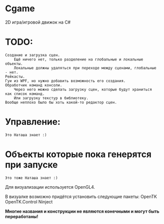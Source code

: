 # Cgame

2D игра/игровой движок на C#
	
# TODO:
	Создание и загрузка сцен.
		Ещё ничего нет, только разделение на глобальные и локальные объекты.
		Локальные должны удаляться при переходе между сценами, глобальные - нет.
	Рейкасты.
	Гуи из WPF, но нужно добавить возможность его создания.
	Обработчик команд консоли.
		Через него можно сделать загрузку сцен, которые будут храниться как список команд.
		Или загрузку текстур в библиотеку.
	Вообще неплохо было бы хоть какой-то редактор сцен.

# Управление:
	Это Наташа знает :)
	
# Объекты которые пока генерятся при запуске
	Это тоже Наташа знает :)
	
Для визуализации используется OpenGL4.

В визуалке возможно придётся установить следующие пакеты:
OpenTK
OpenTK.Control
Ninject

__Многие названия и конструкции не являются конечными и могут быть переработаны!__
